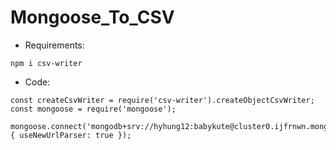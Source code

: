 # Mongoose_To_CSV
- Requirements:
```
npm i csv-writer
```
- Code:
```
const createCsvWriter = require('csv-writer').createObjectCsvWriter;
const mongoose = require('mongoose');

mongoose.connect('mongodb+srv://hyhung12:babykute@cluster0.ijfrnwn.mongodb.net/mongo_test', { useNewUrlParser: true });
```
